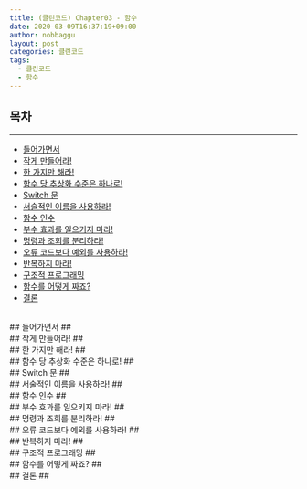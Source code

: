```yaml
---
title: (클린코드) Chapter03 - 함수
date: 2020-03-09T16:37:19+09:00
author: nobbaggu
layout: post
categories: 클린코드
tags:
  - 클린코드
  - 함수
---
```


## 목차 ##
----

- [들어가면서](#1)
- [작게 만들어라!](#2)
- [한 가지만 해라!](#3)
- [함수 당 추상화 수준은 하나로!](#4)
- [Switch 문](#5)
- [서술적인 이름을 사용하라!](#6)
- [함수 인수](#7)
- [부수 효과를 일으키지 마라!](#8)
- [명령과 조회를 분리하라!](#9)
- [오류 코드보다 예외를 사용하라!](#10)
- [반복하지 마라!](#11)
- [구조적 프로그래밍](#12)
- [함수를 어떻게 짜죠?](#13)
- [결론](#14)

<br>
<a name="1"/>
## 들어가면서 ##

<br>
<a name="2"/>
## 작게 만들어라! ##

<br>
<a name="3"/>
## 한 가지만 해라! ##

<br>
<a name="4"/>
## 함수 당 추상화 수준은 하나로! ##

<br>
<a name="5"/>
## Switch 문 ##

<br>
<a name="6"/>
## 서술적인 이름을 사용하라! ##

<br>
<a name="7"/>
## 함수 인수 ##

<br>
<a name="8"/>
## 부수 효과를 일으키지 마라! ##

<br>
<a name="9"/>
## 명령과 조회를 분리하라! ##

<br>
<a name="10"/>
## 오류 코드보다 예외를 사용하라! ##

<br>
<a name="11"/>
## 반복하지 마라! ##

<br>
<a name="12"/>
## 구조적 프로그래밍 ##

<br>
<a name="13"/>
## 함수를 어떻게 짜죠? ##

<br>
<a name="14"/>
## 결론 ##